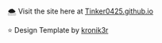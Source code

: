 
🌨️ Visit the site here at [Tinker0425.github.io](https://tinker0425.github.io/)

⭐ Design Template by [kronik3r](https://github.com/kronik3r/daktilo/tree/master)
